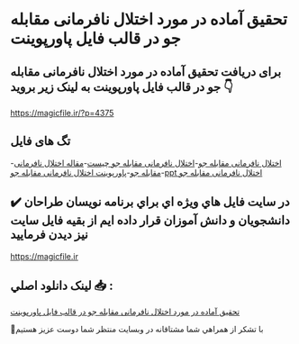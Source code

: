 # تحقیق آماده در مورد اختلال نافرمانی مقابله جو در قالب فایل پاورپوینت

## برای دریافت تحقیق آماده در مورد اختلال نافرمانی مقابله جو در قالب فایل پاورپوینت به لینک زیر بروید 👇

https://magicfile.ir/?p=4375

## تگ های فایل

-[اختلال نافرمانی مقابله جو](https://magicfile.ir/product/%d8%aa%d8%ad%d9%82%db%8c%d9%82-%d8%a7%d8%ae%d8%aa%d9%84%d8%a7%d9%84-%d9%86%d8%a7%d9%81%d8%b1%d9%85%d8%a7%d9%86%db%8c-%d9%85%d9%82%d8%a7%d8%a8%d9%84%d9%87-%d8%ac%d9%88-%d9%be%d8%a7%d9%88%d8%b1%d9%be%d9%88%db%8c%d9%86%d8%aa/)-[اختلال نافرمانی مقابله جو چیست](https://magicfile.ir/product/%d8%aa%d8%ad%d9%82%db%8c%d9%82-%d8%a7%d8%ae%d8%aa%d9%84%d8%a7%d9%84-%d9%86%d8%a7%d9%81%d8%b1%d9%85%d8%a7%d9%86%db%8c-%d9%85%d9%82%d8%a7%d8%a8%d9%84%d9%87-%d8%ac%d9%88-%d9%be%d8%a7%d9%88%d8%b1%d9%be%d9%88%db%8c%d9%86%d8%aa/)-[مقاله اختلال نافرمانی مقابله جو](https://magicfile.ir/product/%d8%aa%d8%ad%d9%82%db%8c%d9%82-%d8%a7%d8%ae%d8%aa%d9%84%d8%a7%d9%84-%d9%86%d8%a7%d9%81%d8%b1%d9%85%d8%a7%d9%86%db%8c-%d9%85%d9%82%d8%a7%d8%a8%d9%84%d9%87-%d8%ac%d9%88-%d9%be%d8%a7%d9%88%d8%b1%d9%be%d9%88%db%8c%d9%86%d8%aa/)-[پاورپوینت اختلال نافرمانی مقابله جو](https://magicfile.ir/product/%d8%aa%d8%ad%d9%82%db%8c%d9%82-%d8%a7%d8%ae%d8%aa%d9%84%d8%a7%d9%84-%d9%86%d8%a7%d9%81%d8%b1%d9%85%d8%a7%d9%86%db%8c-%d9%85%d9%82%d8%a7%d8%a8%d9%84%d9%87-%d8%ac%d9%88-%d9%be%d8%a7%d9%88%d8%b1%d9%be%d9%88%db%8c%d9%86%d8%aa/)-[ppt اختلال نافرمانی مقابله جو](https://magicfile.ir/product/%d8%aa%d8%ad%d9%82%db%8c%d9%82-%d8%a7%d8%ae%d8%aa%d9%84%d8%a7%d9%84-%d9%86%d8%a7%d9%81%d8%b1%d9%85%d8%a7%d9%86%db%8c-%d9%85%d9%82%d8%a7%d8%a8%d9%84%d9%87-%d8%ac%d9%88-%d9%be%d8%a7%d9%88%d8%b1%d9%be%d9%88%db%8c%d9%86%d8%aa/)

## ✔️ در سايت فايل هاي ويژه اي براي برنامه نويسان طراحان دانشجويان و دانش آموزان قرار داده ايم از بقيه فايل سايت نيز ديدن فرماييد

https://magicfile.ir


## لينک دانلود اصلي 📥 :

[تحقیق آماده در مورد اختلال نافرمانی مقابله جو در قالب فایل پاورپوینت](https://magicfile.ir/product/%d8%aa%d8%ad%d9%82%db%8c%d9%82-%d8%a7%d8%ae%d8%aa%d9%84%d8%a7%d9%84-%d9%86%d8%a7%d9%81%d8%b1%d9%85%d8%a7%d9%86%db%8c-%d9%85%d9%82%d8%a7%d8%a8%d9%84%d9%87-%d8%ac%d9%88-%d9%be%d8%a7%d9%88%d8%b1%d9%be%d9%88%db%8c%d9%86%d8%aa/) 


🙏با تشکر از همراهي شما مشتاقانه در وبسایت منتظر شما دوست عزیز هستیم

